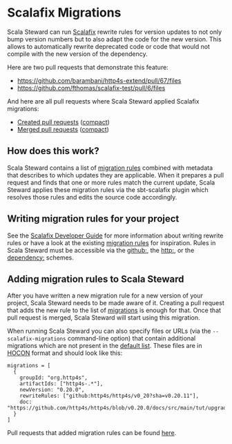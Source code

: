 # Scalafix Migrations

Scala Steward can run [Scalafix][Scalafix] rewrite rules for version updates
to not only bump version numbers but to also adapt the code for the new
version. This allows to automatically rewrite deprecated code or code that
would not compile with the new version of the dependency.

Here are two pull requests that demonstrate this feature:

* https://github.com/barambani/http4s-extend/pull/67/files
* https://github.com/fthomas/scalafix-test/pull/6/files

And here are all pull requests where Scala Steward applied Scalafix
migrations:

<!-- These links exists but returns 404 often so skip check -->
<!-- markdown-link-check-disable -->
* [Created pull requests](https://github.com/search?q=author%3Ascala-steward+is%3Apr+scalafix-migrations)
  ([compact](             https://github.com/pulls?q=author%3Ascala-steward+is%3Apr+scalafix-migrations))
* [Merged pull requests]( https://github.com/search?q=author%3Ascala-steward+is%3Amerged+sort%3Aupdated-desc+scalafix-migrations)
  ([compact](             https://github.com/pulls?q=author%3Ascala-steward+is%3Amerged+sort%3Aupdated-desc+scalafix-migrations))
<!-- markdown-link-check-enable -->

## How does this work?

Scala Steward contains a list of [migration rules][migrations] combined with
metadata that describes to which updates they are applicable. When it prepares
a pull request and finds that one or more rules match the current update,
Scala Steward applies these migration rules via the sbt-scalafix plugin
which resolves those rules and edits the source code accordingly.

## Writing migration rules for your project

See the [Scalafix Developer Guide][scalafix-dev-guide] for more information
about writing rewrite rules or have a look at the existing
[migration rules][migrations] for inspiration. Rules in Scala Steward must be
accessible via the [github:][using-github], the [http:][using-http], or the
[dependency:][using-dependency] schemes.

## Adding migration rules to Scala Steward

After you have written a new migration rule for a new version of your project,
Scala Steward needs to be made aware of it. Creating a pull request that adds
the new rule to the list of [migrations][migrations] is enough for that. Once
that pull request is merged, Scala Steward will start using this migration.

When running Scala Steward you can also specify files or URLs (via the
`--scalafix-migrations` command-line option) that contain additional
migrations which are not present in the [default list][migrations].
These files are in [HOCON][HOCON] format and should look like this:
```hocon
migrations = [
  {
    groupId: "org.http4s",
    artifactIds: ["http4s-.*"],
    newVersion: "0.20.0",
    rewriteRules: ["github:http4s/http4s/v0_20?sha=v0.20.11"],
    doc: "https://github.com/http4s/http4s/blob/v0.20.0/docs/src/main/tut/upgrading.md"
  }
]
```

Pull requests that added migration rules can be found [here][scalafix-prs].

[Scalafix]: https://scalacenter.github.io/scalafix/
[migrations]: @GITHUB_URL@/blob/@MAIN_BRANCH@/modules/core/src/main/resources/scalafix-migrations.conf
[scalafix-dev-guide]: https://scalacenter.github.io/scalafix/docs/developers/setup.html
[using-dependency]: https://scalacenter.github.io/scalafix/docs/rules/external-rules.html
[using-github]: https://scalacenter.github.io/scalafix/docs/developers/tutorial.html#using-github
[using-http]: https://scalacenter.github.io/scalafix/docs/developers/tutorial.html#using-http
[scalafix-prs]: @GITHUB_URL@/pulls?q=label%3Ascalafix-migration
[HOCON]: https://github.com/lightbend/config/blob/master/HOCON.md
